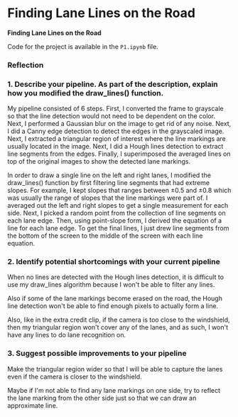 # **Finding Lane Lines on the Road**

**Finding Lane Lines on the Road**

Code for the project is available in the `P1.ipynb` file.

### Reflection

### 1. Describe your pipeline. As part of the description, explain how you modified the draw_lines() function.

My pipeline consisted of 6 steps. First, I converted the frame to grayscale so that the line detection would not need to be dependent on the color. Next, I performed a Gaussian blur on the image to get rid of any noise. Next, I did a Canny edge detection to detect the edges in the grayscaled image. Next, I extracted a triangular region of interest where the line markings are usually located in the image. Next, I did a Hough lines detection to extract line segments from the edges. Finally, I superimposed the averaged lines on top of the original images to show the detected lane markings.

In order to draw a single line on the left and right lanes, I modified the draw_lines() function by first filtering line segments that had extreme slopes. For example, I kept slopes that ranges between &#177;0.5 and &#177;0.8 which was usually the range of slopes that the line markings were part of. I averaged out the left and right slopes to get a single measurement for each side. Next, I picked a random point from the collection of line segments on each lane edge. Then, using point-slope form, I derived the equation of a line for each lane edge. To get the final lines, I just drew line segments from the bottom of the screen to the middle of the screen with each line equation.

### 2. Identify potential shortcomings with your current pipeline

When no lines are detected with the Hough lines detection, it is difficult to use my draw_lines algorithm because I won't be able to filter any lines.

Also if some of the lane markings become erased on the road, the Hough line detection won't be able to find enough pixels to actually form a line.

Also, like in the extra credit clip, if the camera is too close to the windshield, then my triangular region won't cover any of the lanes, and as such, I won't have any lines to do lane recognition on.

### 3. Suggest possible improvements to your pipeline

Make the triangular region wider so that I will be able to capture the lanes even if the camera is closer to the windshield.

Maybe if I'm not able to find any lane markings on one side, try to reflect the lane marking from the other side just so that we can draw an approximate line. 
